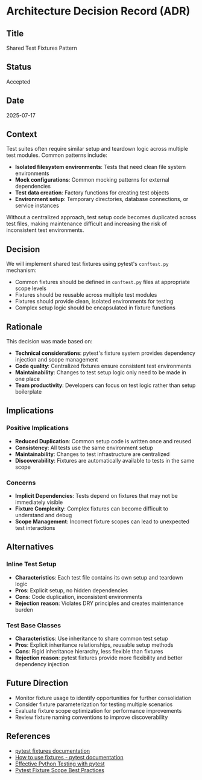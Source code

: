 # Architecture Decision Record (ADR)

## Title
Shared Test Fixtures Pattern

## Status
Accepted

## Date
2025-07-17

## Context
Test suites often require similar setup and teardown logic across multiple test modules. Common patterns include:

- **Isolated filesystem environments**: Tests that need clean file system environments
- **Mock configurations**: Common mocking patterns for external dependencies
- **Test data creation**: Factory functions for creating test objects
- **Environment setup**: Temporary directories, database connections, or service instances

Without a centralized approach, test setup code becomes duplicated across test files, making maintenance difficult and increasing the risk of inconsistent test environments.

## Decision
We will implement shared test fixtures using pytest's `conftest.py` mechanism:

- Common fixtures should be defined in `conftest.py` files at appropriate scope levels
- Fixtures should be reusable across multiple test modules
- Fixtures should provide clean, isolated environments for testing
- Complex setup logic should be encapsulated in fixture functions

## Rationale
This decision was made based on:

- **Technical considerations**: pytest's fixture system provides dependency injection and scope management
- **Code quality**: Centralized fixtures ensure consistent test environments
- **Maintainability**: Changes to test setup logic only need to be made in one place
- **Team productivity**: Developers can focus on test logic rather than setup boilerplate

## Implications
### Positive Implications
- **Reduced Duplication**: Common setup code is written once and reused
- **Consistency**: All tests use the same environment setup
- **Maintainability**: Changes to test infrastructure are centralized
- **Discoverability**: Fixtures are automatically available to tests in the same scope

### Concerns
- **Implicit Dependencies**: Tests depend on fixtures that may not be immediately visible
- **Fixture Complexity**: Complex fixtures can become difficult to understand and debug
- **Scope Management**: Incorrect fixture scopes can lead to unexpected test interactions

## Alternatives
### Inline Test Setup
- **Characteristics**: Each test file contains its own setup and teardown logic
- **Pros**: Explicit setup, no hidden dependencies
- **Cons**: Code duplication, inconsistent environments
- **Rejection reason**: Violates DRY principles and creates maintenance burden

### Test Base Classes
- **Characteristics**: Use inheritance to share common test setup
- **Pros**: Explicit inheritance relationships, reusable setup methods
- **Cons**: Rigid inheritance hierarchy, less flexible than fixtures
- **Rejection reason**: pytest fixtures provide more flexibility and better dependency injection

## Future Direction
- Monitor fixture usage to identify opportunities for further consolidation
- Consider fixture parameterization for testing multiple scenarios
- Evaluate fixture scope optimization for performance improvements
- Review fixture naming conventions to improve discoverability

## References
- [pytest fixtures documentation](https://docs.pytest.org/en/stable/fixture.html)
- [How to use fixtures - pytest documentation](https://docs.pytest.org/en/stable/how-to/fixtures.html)
- [Effective Python Testing with pytest](https://realpython.com/pytest-python-testing/)
- [Pytest Fixture Scope Best Practices](https://pytest-with-eric.com/fixtures/pytest-fixture-scope/)